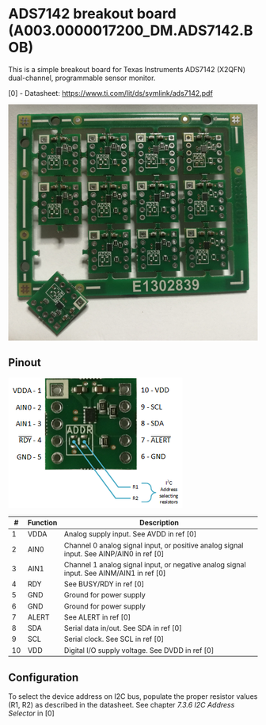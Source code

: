 # ADS7142 breakout board (A003.0000017200_DM.ADS7142.BOB)


This is a simple breakout board for
 Texas Instruments ADS7142 (X2QFN) dual-channel, programmable sensor monitor.

[0] - Datasheet: https://www.ti.com/lit/ds/symlink/ads7142.pdf

![ADS7142 breakout board](img/ads7142_breakout_board_panel.png)

## Pinout

![ADS7142 breakout board pinout](img/ads7142_breakout_board_pinout.png)

|#    |Function  |Description   |
|-----|----------|--------------|
|1    |VDDA      |Analog supply input. See AVDD in ref [0]         |
|2    |AIN0      |Channel 0 analog signal input, or positive analog signal input. See AINP/AIN0 in ref [0] |
|3    |AIN1      |Channel 1 analog signal input, or negative analog signal input. See AINM/AIN1 in ref [0] |
|4    |RDY       |See BUSY/RDY in ref [0]                          |
|5    |GND       |Ground for power supply                          |
|6    |GND       |Ground for power supply                          |
|7    |ALERT     |See ALERT in ref [0]                             |
|8    |SDA       |Serial data in/out. See SDA in ref [0]           |
|9    |SCL       |Serial clock. See SCL in ref [0]                 |
|10   |VDD       |Digital I/O supply voltage. See DVDD in ref [0]  |

## Configuration

To select the device address on I2C bus, populate the proper resistor values (R1, R2) as described in the datasheet. See chapter *7.3.6 I2C Address Selector* in [0]